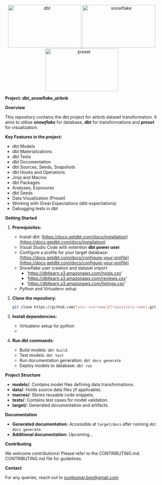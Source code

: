<p align="center">
<a href="https://www.getdbt.com/" target="_blank"> <img src="https://www.getdbt.com/ui/img/social/facebook.png" alt="dbt" width="240" height="140"/> </a> 
<a href="https://www.snowflake.com/en/" target="_blank"> <img src="https://download.logo.wine/logo/Snowflake_Inc./Snowflake_Inc.-Logo.wine.png" alt="snowflake" width="240" height="140"/> </a> 
<a href="https://preset.io/" target="_blank"> <img src="https://mma.prnewswire.com/media/1596309/Preset_Logo.jpg?p=facebook" alt="preset" width="240" height="140"/> </a> 
<p>

**Project: dbt_snowflake_airbnb**

**Overview**

This repository contains the dbt project for airbnb dataset transformation. It aims to utilise ***snowflake*** for database, ***dbt*** for transformations and ***preset*** for visualization.

**Key Features in the project:**

- dbt Models
- dbt Materializations
- dbt Tests
- dbt Documentation
- dbt Sources, Seeds, Snapshots
- dbt Hooks and Operations
- Jinja and Macros
- dbt Packages
- Analyses, Exposures
- dbt Seeds
- Data Visualization (Preset)
- Working with Great Expectations (dbt-expectations)
- Debugging tests in dbt

**Getting Started**

1. **Prerequisites:**
   - Install dbt: [https://docs.getdbt.com/docs/installation](https://docs.getdbt.com/docs/installation)
   - Visual Studio Code with extention **dbt power user**
   - Configure a profile for your target database: [https://docs.getdbt.com/docs/configure-your-profile](https://docs.getdbt.com/docs/configure-your-profile)
   - Snowflake user creation and dataset import
     - 'https://dbtlearn.s3.amazonaws.com/hosts.csv'
     - 'https://dbtlearn.s3.amazonaws.com/reviews.csv'
     - 'https://dbtlearn.s3.amazonaws.com/listings.csv'
   - Python and Virtualenv setup

2. **Clone the repository:**
   ```bash
   git clone https://github.com/[your-username]/[repository-name].git
   ```

3. **Install dependencies:**
   - Virtualenv setup for python
   - 

4. **Run dbt commands:**
   - Build models: `dbt build`
   - Test models: `dbt test`
   - Run documentation generation: `dbt docs generate`
   - Deploy models to database: `dbt run`

**Project Structure**

- **models/**: Contains model files defining data transformations.
- **data/**: Holds source data files (if applicable).
- **macros/**: Stores reusable code snippets.
- **tests/**: Contains test cases for model validation.
- **target/**: Generated documentation and artifacts.

**Documentation**

- **Generated documentation:** Accessible at `target/docs` after running `dbt docs generate`.
- **Additional documentation:** Upcoming...

**Contributing**

We welcome contributions! Please refer to the CONTRIBUTING.md: CONTRIBUTING.md file for guidelines.

**Contact**

For any queries, reach out to sumkumar.bes@gmail.com.
